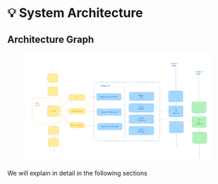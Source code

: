 # 💡 System Architecture

## Architecture Graph

<figure><img src="../.gitbook/assets/image.png" alt=""><figcaption></figcaption></figure>

We will explain in detail in the following sections
